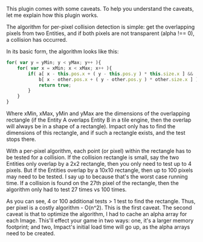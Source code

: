 This plugin comes with some caveats. To help you understand the caveats, let me explain how this plugin works.

The algorithm for per-pixel collision detection is simple: get the overlapping pixels from two Entities, and if both pixels are not transparent (alpha !== 0), a collision has occurred.

In its basic form, the algorithm looks like this:

```javascript
for( var y = yMin; y < yMax; y++ ){
    for( var x = xMin; x < xMax; x++ ){
        if( a[ x - this.pos.x + ( y - this.pos.y ) * this.size.x ] &&
            b[ x - other.pos.x + ( y - other.pos.y ) * other.size.x ] ){
            return true;
        }
    }
}
```

Where xMin, xMax, yMin and yMax are the dimensions of the overlapping rectangle (if the Entity A overlaps Entity B in a tile engine, then the overlap will always be in a shape of a rectangle). Impact only has to find the dimensions of this rectangle, and if such a rectangle exists, and the test stops there. 

With a per-pixel algorithm, each point (or pixel) within the rectangle has to be tested for a collision. If the collision rectangle is small, say the two Entities only overlap by a 2x2 rectangle, then you only need to test up to 4 pixels. But if the Entities overlap by a 10x10 rectangle, then up to 100 pixels may need to be tested. I say up to because that's the worst case running time. If a collision is found on the 27th pixel of the rectangle, then the algorithm only had to test 27 times vs 100 times.

As you can see, 4 or 100 additional tests > 1 test to find the rectangle. Thus, per pixel is a costly algorithm - O(n^2). This is the first caveat. The second caveat is that to optimize the algorithm, I had to cache an alpha array for each Image. This'll effect your game in two ways: one, it's a larger memory footprint; and two, Impact's initial load time will go up, as the alpha arrays need to be created.